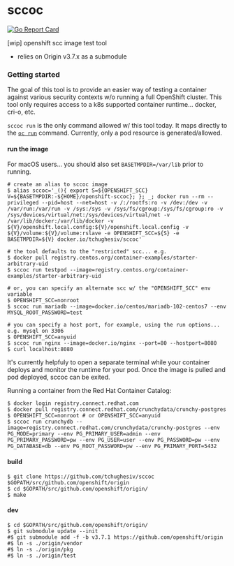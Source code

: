 # sccoc

[![Go Report Card](https://goreportcard.com/badge/github.com/tchughesiv/sccoc)](https://goreportcard.com/report/github.com/tchughesiv/sccoc)

[wip] openshift scc image test tool

 - relies on Origin v3.7.x as a submodule

### Getting started

The goal of this tool is to provide an easier way of testing a container against various security contexts w/o running a full OpenShift cluster. This tool only requires access to a k8s supported container runtime... docker, cri-o, etc.

`sccoc run` is the only command allowed w/ this tool today.  It maps directly to the [`oc run`](https://docs.openshift.org/latest/cli_reference/basic_cli_operations.html#run) command. Currently, only a pod resource is generated/allowed.

#### run the image

For macOS users... you should also set `BASETMPDIR=/var/lib` prior to running.

```shell
# create an alias to sccoc image
$ alias sccoc='_(){ export S=${OPENSHIFT_SCC} V=${BASETMPDIR:-${HOME}/openshift-sccoc}; }; _; docker run --rm --privileged --pid=host --net=host -v /:/rootfs:ro -v /dev:/dev -v /var/run:/var/run -v /sys:/sys -v /sys/fs/cgroup:/sys/fs/cgroup:ro -v /sys/devices/virtual/net:/sys/devices/virtual/net -v /var/lib/docker:/var/lib/docker -v ${V}/openshift.local.config:${V}/openshift.local.config -v ${V}/volume:${V}/volume:rslave -e OPENSHIFT_SCC=${S} -e BASETMPDIR=${V} docker.io/tchughesiv/sccoc'

# the tool defaults to the "restricted" scc... e.g.
$ docker pull registry.centos.org/container-examples/starter-arbitrary-uid
$ sccoc run testpod --image=registry.centos.org/container-examples/starter-arbitrary-uid

# or, you can specify an alternate scc w/ the "OPENSHIFT_SCC" env variable
$ OPENSHIFT_SCC=nonroot
$ sccoc run mariadb --image=docker.io/centos/mariadb-102-centos7 --env MYSQL_ROOT_PASSWORD=test

# you can specify a host port, for example, using the run options... e.g. mysql on 3306
$ OPENSHIFT_SCC=anyuid
$ sccoc run nginx --image=docker.io/nginx --port=80 --hostport=8080
$ curl localhost:8080
```

It's currently helpfuly to open a separate terminal while your container deploys and monitor the runtime for your pod. Once the image is pulled and pod deployed, sccoc can be exited.

Running a container from the Red Hat Container Catalog:
```shell
$ docker login registry.connect.redhat.com
$ docker pull registry.connect.redhat.com/crunchydata/crunchy-postgres
$ OPENSHIFT_SCC=nonroot # or OPENSHIFT_SCC=anyuid
$ sccoc run crunchydb --image=registry.connect.redhat.com/crunchydata/crunchy-postgres --env PG_MODE=primary --env PG_PRIMARY_USER=admin --env PG_PRIMARY_PASSWORD=pw --env PG_USER=user --env PG_PASSWORD=pw --env PG_DATABASE=db --env PG_ROOT_PASSWORD=pw --env PG_PRIMARY_PORT=5432
```

#### build
```shell
$ git clone https://github.com/tchughesiv/sccoc $GOPATH/src/github.com/openshift/origin
$ cd $GOPATH/src/github.com/openshift/origin/
$ make
```

#### dev
```shell
$ cd $GOPATH/src/github.com/openshift/origin/
$ git submodule update --init
#$ git submodule add -f -b v3.7.1 https://github.com/openshift/origin
#$ ln -s ./origin/vendor
#$ ln -s ./origin/pkg
#$ ln -s ./origin/test
```
